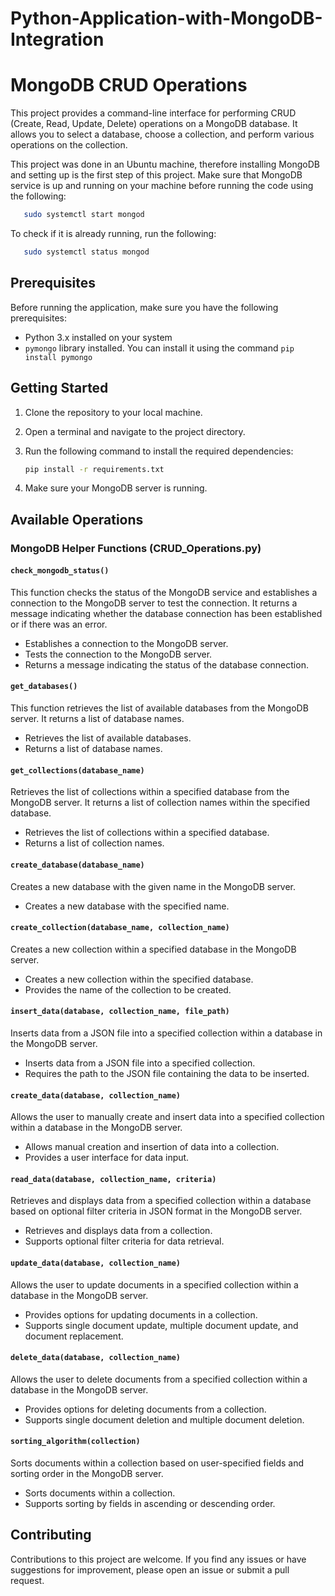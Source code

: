 # Python-Application-with-MongoDB-Integration

# MongoDB CRUD Operations

This project provides a command-line interface for performing CRUD (Create, Read, Update, Delete) operations on a MongoDB database. It allows you to select a database, choose a collection, and perform various operations on the collection.

This project was done in an Ubuntu machine, therefore installing MongoDB and setting up is the first step of this project. Make sure that MongoDB service is up and running on your machine before running the code using the following:

   ```bash
      sudo systemctl start mongod
   ```
To check if it is already running, run the following:

   ```bash
      sudo systemctl status mongod
   ```

## Prerequisites

Before running the application, make sure you have the following prerequisites:

- Python 3.x installed on your system
- `pymongo` library installed. You can install it using the command `pip install pymongo`

## Getting Started

1. Clone the repository to your local machine.
2. Open a terminal and navigate to the project directory.
3. Run the following command to install the required dependencies:

   ```bash
   pip install -r requirements.txt
   ```

4. Make sure your MongoDB server is running.

## Available Operations

### MongoDB Helper Functions (CRUD_Operations.py)

#### `check_mongodb_status()`
This function checks the status of the MongoDB service and establishes a connection to the MongoDB server to test the connection. It returns a message indicating whether the database connection has been established or if there was an error.

- Establishes a connection to the MongoDB server.
- Tests the connection to the MongoDB server.
- Returns a message indicating the status of the database connection.

#### `get_databases()`
This function retrieves the list of available databases from the MongoDB server. It returns a list of database names.

- Retrieves the list of available databases.
- Returns a list of database names.

#### `get_collections(database_name)`
Retrieves the list of collections within a specified database from the MongoDB server. It returns a list of collection names within the specified database.

- Retrieves the list of collections within a specified database.
- Returns a list of collection names.

#### `create_database(database_name)`
Creates a new database with the given name in the MongoDB server.

- Creates a new database with the specified name.

#### `create_collection(database_name, collection_name)`
Creates a new collection within a specified database in the MongoDB server.

- Creates a new collection within the specified database.
- Provides the name of the collection to be created.

#### `insert_data(database, collection_name, file_path)`
Inserts data from a JSON file into a specified collection within a database in the MongoDB server.

- Inserts data from a JSON file into a specified collection.
- Requires the path to the JSON file containing the data to be inserted.

#### `create_data(database, collection_name)`
Allows the user to manually create and insert data into a specified collection within a database in the MongoDB server.

- Allows manual creation and insertion of data into a collection.
- Provides a user interface for data input.

#### `read_data(database, collection_name, criteria)`
Retrieves and displays data from a specified collection within a database based on optional filter criteria in JSON format in the MongoDB server.

- Retrieves and displays data from a collection.
- Supports optional filter criteria for data retrieval.

#### `update_data(database, collection_name)`
Allows the user to update documents in a specified collection within a database in the MongoDB server.

- Provides options for updating documents in a collection.
- Supports single document update, multiple document update, and document replacement.

#### `delete_data(database, collection_name)`
Allows the user to delete documents from a specified collection within a database in the MongoDB server.

- Provides options for deleting documents from a collection.
- Supports single document deletion and multiple document deletion.

#### `sorting_algorithm(collection)`
Sorts documents within a collection based on user-specified fields and sorting order in the MongoDB server.

- Sorts documents within a collection.
- Supports sorting by fields in ascending or descending order.

## Contributing

Contributions to this project are welcome. If you find any issues or have suggestions for improvement, please open an issue or submit a pull request.
